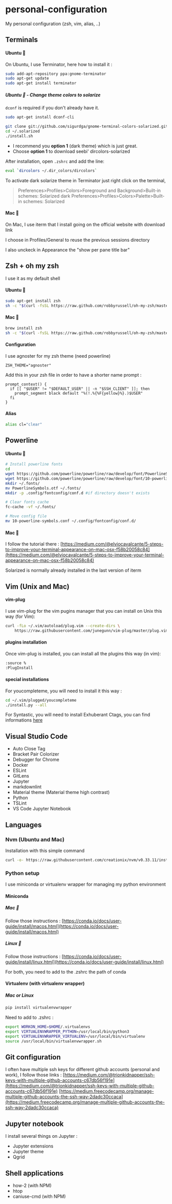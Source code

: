 # personal-configuration

My personal configuration (zsh, vim, alias, ..)

## Terminals

#### Ubuntu :penguin:

On Ubuntu, I use Terminator, here how to install it :

``` bash
sudo add-apt-repository ppa:gnome-terminator
sudo apt-get update
sudo apt-get install terminator
```

##### Ubuntu :penguin: - Change theme colors to solarize

```dconf``` is required if you don't already have it.
```bash
sudo apt-get install dconf-cli
```

```bash
git clone git://github.com/sigurdga/gnome-terminal-colors-solarized.git ~/.solarized
cd ~/.solarized
./install.sh
```
 - I recommend you **option 1** (dark theme) which is just great.  
 - Choose **option 1** to download seebi' dircolors-solarized
 
After installation, open ```.zshrc``` and add the line:

```bash
eval `dircolors ~/.dir_colors/dircolors`
```

To activate dark solarize theme in Terminator just right click on the terminal, 
> Preferences>Profiles>Colors>Foreground and Background>Built-in schemes: Solarized dark
> Preferences>Profiles>Colors>Palette>Built-in schemes: Solarized

#### Mac :apple:

On Mac, I use iterm that I install going on the official website with download link

I choose in Profiles/General to reuse the previous sessions directory

I also unckeck in Appearance the "show per pane title bar"

## Zsh + oh my zsh

I use it as my default shell

#### Ubuntu :penguin:

``` bash
sudo apt-get install zsh
sh -c "$(curl -fsSL https://raw.github.com/robbyrussell/oh-my-zsh/master/tools/install.sh)"
```

#### Mac :apple:

``` bash
brew install zsh
sh -c "$(curl -fsSL https://raw.github.com/robbyrussell/oh-my-zsh/master/tools/install.sh)"
```

#### Configuration

I use agnoster for my zsh theme (need powerline)

```
ZSH_THEME="agnoster"
```

Add this in your zsh file in order to have a shorter name prompt :

```
prompt_context() {
  if [[ "$USER" != "$DEFAULT_USER" || -n "$SSH_CLIENT" ]]; then
    prompt_segment black default "%(!.%{%F{yellow}%}.)$USER"
  fi
}
```

#### Alias

``` sh
alias cl="clear"
```

## Powerline

#### Ubuntu :penguin:

``` bash
# Install powerline fonts
cd
wget https://github.com/powerline/powerline/raw/develop/font/PowerlineSymbols.otf
wget https://github.com/powerline/powerline/raw/develop/font/10-powerline-symbols.conf
mkdir ~/.fonts/
mv PowerlineSymbols.otf ~/.fonts/
mkdir -p .config/fontconfig/conf.d #if directory doesn't exists

# Clear fonts cache
fc-cache -vf ~/.fonts/

# Move config file
mv 10-powerline-symbols.conf ~/.config/fontconfig/conf.d/
```

#### Mac :apple:

I follow the tutorial there : [https://medium.com/@elviocavalcante/5-steps-to-improve-your-terminal-appearance-on-mac-osx-f58b20058c84](https://medium.com/@elviocavalcante/5-steps-to-improve-your-terminal-appearance-on-mac-osx-f58b20058c84)

Solarized is normally already installed in the last version of iterm

## Vim (Unix and Mac)

#### vim-plug

I use vim-plug for the vim pugins manager that you can install on Unix this way (for Vim): 

```sh
curl -fLo ~/.vim/autoload/plug.vim --create-dirs \
    https://raw.githubusercontent.com/junegunn/vim-plug/master/plug.vim
```

#### plugins installation

Once vim-plug is installed, you can install all the plugins this way (in vim):

```sh
:source %
:PlugInstall
```

#### special installations

For youcompleteme, you will need to install it this way :

```sh
cd ~/.vim/plugged/youcompleteme
./install.py --all
```

For Syntastic, you will need to install Exhuberant Ctags, you can find informations [here](http://ctags.sourceforge.net/)

## Visual Studio Code

* Auto Close Tag
* Bracket Pair Colorizer
* Debugger for Chrome
* Docker
* ESLint
* GitLens
* Jupyter
* markdownlint
* Material theme (Material theme high contrast)
* Python
* TSLint
* VS Code Jupyter Notebook

<!--
## Atom (I moved to Visual Studio Code)

#### List of plugins used

* minimap
* minimap-git-diff
* minimap-highlight-selected
* atom-beautify
* autoclose-html
* autocomplete-python
* file-icons
* highlight-line
* highligh-selected
* tree-view-git-status
* linter
* several other linter plugins
-->

## Languages

### Nvm (Ubuntu and Mac)

Installation with this simple command

``` bash
curl -o- https://raw.githubusercontent.com/creationix/nvm/v0.33.11/install.sh | bash
```

### Python setup

I use miniconda or virtualenv wrapper for managing my python environment

#### Miniconda

##### Mac :apple: 

Follow those instructions : [https://conda.io/docs/user-guide/install/macos.html](https://conda.io/docs/user-guide/install/macos.html)

##### Linux :penguin:

Follow those instructions : [https://conda.io/docs/user-guide/install/linux.html](https://conda.io/docs/user-guide/install/linux.html)

For both, you need to add to the .zshrc the path of conda

#### Virtualenv (with virtualenv wrapper)

##### Mac or Linux

``` bash
pip install virtualenvwrapper
```

Need to add to .zshrc :

``` bash
export WORKON_HOME=$HOME/.virtualenvs
export VIRTUALENVWRAPPER_PYTHON=/usr/local/bin/python3
export VIRTUALENVWRAPPER_VIRTUALENV=/usr/local/bin/virtualenv
source /usr/local/bin/virtualenvwrapper.sh
```

## Git configuration

I often have multiple ssh keys for different github accounts (personal and work), I follow those links :
[https://medium.com/@trionkidnapper/ssh-keys-with-multiple-github-accounts-c67db56f191e](https://medium.com/@trionkidnapper/ssh-keys-with-multiple-github-accounts-c67db56f191e)
[https://medium.freecodecamp.org/manage-multiple-github-accounts-the-ssh-way-2dadc30ccaca](https://medium.freecodecamp.org/manage-multiple-github-accounts-the-ssh-way-2dadc30ccaca)

## Jupyter notebook

I install several things on Jupyter :
* Jupyter extensions
* Jupyter theme
* Qgrid

## Shell applications

* how-2 (with NPM)
* htop
* caniuse-cmd (with NPM)
